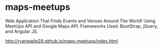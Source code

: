 # maps-meetups

Web Application That Finds Events and Venues Around The World!
Using MeetUps API and Google Maps API.
Frameworks Used: BootStrap, jQuery, and Angular JS.

http://ryanwaite28.github.io/maps-meetups/index.html

